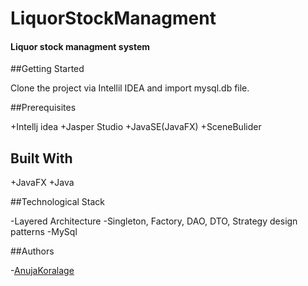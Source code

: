 # LiquorStockManagment

#### Liquor stock managment system

##Getting Started

Clone the project via Intellil IDEA and import mysql.db file.

##Prerequisites

+Intellj idea
+Jasper Studio
+JavaSE(JavaFX)
+SceneBulider

## Built With

+JavaFX
+Java

##Technological Stack

-Layered Architecture
-Singleton, Factory, DAO, DTO, Strategy design patterns
-MySql

##Authors

-[AnujaKoralage](https://github.com/AnujaKoralage)
